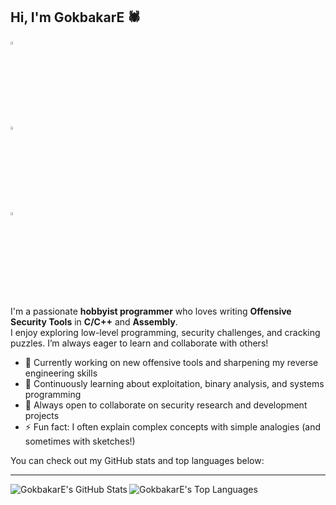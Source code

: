 ## Hi, I'm GokbakarE 🕷️

[<img src="https://img.icons8.com/color/48/000000/gitlab.png" width="3.5%"/>](https://gitlab.com/GokbakarE)  
[<img src="https://img.icons8.com/color/48/000000/security-checked.png" width="3.5%"/>](https://infosec.exchange/@GokbakarE)  
<a href="mailto:GokbakarE@hotmail.com"> <img src="https://img.icons8.com/fluent/48/000000/gmail.png" width="3.5%"/> </a>

I'm a passionate **hobbyist programmer** who loves writing **Offensive Security Tools** in **C/C++** and **Assembly**.  
I enjoy exploring low-level programming, security challenges, and cracking puzzles. I’m always eager to learn and collaborate with others!

- 🔭 Currently working on new offensive tools and sharpening my reverse engineering skills  
- 🌱 Continuously learning about exploitation, binary analysis, and systems programming  
- 👯 Always open to collaborate on security research and development projects  
- ⚡ Fun fact: I often explain complex concepts with simple analogies (and sometimes with sketches!)  

You can check out my GitHub stats and top languages below:

---

<a href="https://github.com/GokbakarE">
  <img align="left" src="https://github-readme-stats.vercel.app/api?username=GokbakarE&show_icons=true&theme=tokyonight&hide_border=true" alt="GokbakarE's GitHub Stats" />
</a>
<a href="https://github.com/GokbakarE">
  <img align="left" src="https://github-readme-stats.vercel.app/api/top-langs/?username=GokbakarE&layout=compact&theme=tokyonight&hide_border=true" alt="GokbakarE's Top Languages" />
</a>

<div style="clear: both;"></div>
